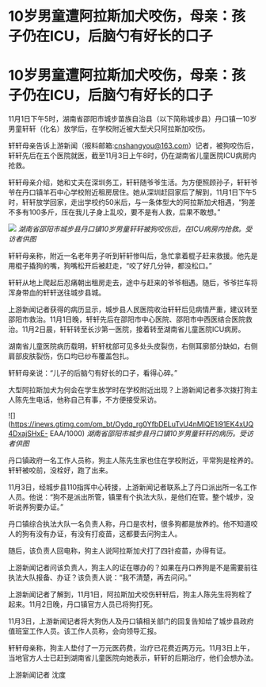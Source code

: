 # 10岁男童遭阿拉斯加犬咬伤，母亲：孩子仍在ICU，后脑勺有好长的口子

# 10岁男童遭阿拉斯加犬咬伤，母亲：孩子仍在ICU，后脑勺有好长的口子

11月1日下午5时，湖南省邵阳市城步苗族自治县（以下简称城步县）丹口镇一10岁男童轩轩（化名）放学后，在学校附近被大型犬只阿拉斯加咬伤。

轩轩母亲告诉上游新闻（报料邮箱:cnshangyou@163.com）记者，被狗咬伤后，轩轩先后在五个医院就医，截至11月3日上午8时，仍在湖南省儿童医院ICU病房内抢救。

轩轩母亲介绍，她和丈夫在深圳务工，轩轩随爷爷生活。为方便照顾孙子，轩轩爷爷在丹口镇羊石中心学校附近租房居住。她从深圳赶回家后了解到，11月1日下午5时，轩轩放学回家，走出学校约50米后，与一条体型大的阿拉斯加犬相遇，“狗差不多有100多斤，压在我儿子身上乱咬，要不是有人救，后果不敢想。”

![](https://inews.gtimg.com/om_bt/Oo-4geGTmEPGAdQc_weVeaOdHIFjAPUV_CQlwNo67Q_EEAA/1000)
_湖南省邵阳市城步县丹口镇10岁男童轩轩被狗咬伤后，在ICU病房内抢救。受访者供图_

轩轩母亲称，附近一名老年男子听到轩轩惨叫后，急忙拿着棍子赶来救援。他先是用棍子撬狗的嘴，狗嘴松开后被赶走，“咬了好几分钟，都没松口。”

轩轩从地上爬起后忍痛朝出租房走去，途中与赶来的爷爷相遇。随后，爷爷拦车将浑身带血的轩轩送往城步县城。

上游新闻记者获得的病历显示，城步县人民医院收治轩轩后见病情严重，建议转至邵阳市救治。11月1日晚，轩轩先后在邵阳市中心医院、邵阳市中西医结合医院救治。11月2日晨，轩轩转至长沙第一医院，接着转至湖南省儿童医院ICU病房。

湖南省儿童医院病历载明，轩轩枕部可见多处头皮裂伤，右侧耳廓部分缺如，右侧肩部皮肤裂伤，伤口均已纱布覆盖包扎。

轩轩母亲说：“儿子的后脑勺有好长的口子，看得心碎。”

大型阿拉斯加犬为何会在学生放学时在学校附近出现？上游新闻记者多次拨打狗主人陈先生电话，他称自己有事，不方便接受采访。

![](https://inews.gtimg.com/om_bt/Oydq_rg0YfbDELuTvU4nMlQE1i91EK4xUQ4DxajSHxE-
EAA/1000) _湖南省邵阳市城步县丹口镇10岁男童轩轩的病历。受访者供图_

丹口镇政府一名工作人员称，狗主人陈先生家也住在学校附近，平常狗是栓养的。轩轩被咬前，没栓好，跑了出来。

11月3日，经城步县110指挥中心转接，上游新闻记者联系上了丹口派出所一名工作人员。他说：“狗不是派出所管，镇里有个执法大队，是他们在管。整个城步，没听说养狗要办证。”

丹口镇综合执法大队一名负责人称，丹口是农村，很多狗都是放养的。他不知道咬人的狗有没有办证，有没有打疫苗，这都要去问狗主人。

随后，该负责人回电称，狗主人说阿拉斯加犬打了四针疫苗，办得有证。

上游新闻记者问该负责人，狗主人的证在哪办的？如果在丹口养狗是不是需要前往执法大队报备、办证？该负责人说：“我不清楚，再去问问。”

上游新闻记者了解到，11月1日，阿拉斯加犬咬伤轩轩后，狗主人陈先生将狗栓了起来。11月2日晚，丹口镇官方人员已将狗打死。

11月3日，上游新闻记者将大狗伤人及丹口镇相关部门的回复告知给了城步县政府值班室工作人员。该工作人员称，会向领导汇报。

轩轩母亲称，狗主人垫付了一万元医药费，治疗已花费近两万元。11月3日上午，当地官方人士已赶到湖南省儿童医院向她表示，轩轩的后期治疗，他们会想办法。

上游新闻记者 沈度

